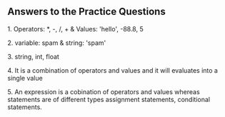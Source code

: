 <h2>Answers to the Practice Questions</h2>

<p> 1. Operators: *, -, /, + & Values: 'hello', -88.8, 5</p>

<p>2. variable: spam & string: 'spam'</p>

<p>3. string, int, float</p>

<p>4. It is a combination of operators and values and it will evaluates into a single value</p>

<p>5. An expression is a cobination of operators and values whereas statements are of different types assignment statements, conditional statements.</p>
